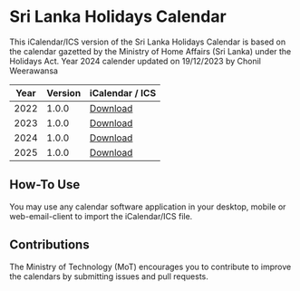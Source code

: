 # Sri Lanka Holidays Calendar

This iCalendar/ICS version of the Sri Lanka Holidays Calendar is based on the calendar gazetted by the Ministry of Home Affairs (Sri Lanka) under the Holidays Act.
Year 2024 calender updated on 19/12/2023 by Chonil Weerawansa

| Year | Version | iCalendar / ICS   |
| ---- | ---- | ---- |
| 2022 | 1.0.0 | [Download](https://github.com/mot-srilanka/srilanka-holidays-calendar/archive/refs/tags/v2022-1.0.0.zip)  | 
| 2023 | 1.0.0 | [Download](https://github.com/mot-srilanka/srilanka-holidays-calendar/archive/refs/tags/v2023-1.0.0.zip)  | 
| 2024 | 1.0.0 | [Download](https://chonil.me/wp-content/uploads/2023/12/Sri-Lanka-Holidays-Calendar-2024-v1.0.0.ics)  |
| 2025 | 1.0.0 | [Download](https://chonil.me/wp-content/uploads/2024/12/Sri-Lanka-Holidays-Calendar-2025-v1.0.0.ics)  | 


## How-To Use

You may use any calendar software application in your desktop, mobile or web-email-client to import the iCalendar/ICS file.

## Contributions

The Ministry of Technology (MoT) encourages you to contribute to improve the calendars by submitting issues and pull requests.
